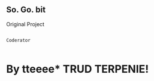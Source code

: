 ## So. Go. bit

Original Project

<code type java>
Coderator 

</code>

# By tteeee* TRUD TERPENIE!
